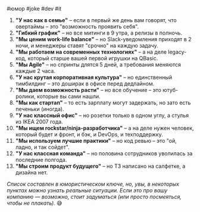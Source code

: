 #юмор #joke #dev #it 

1. **"У нас как в семье"** – если в первый же день вам говорят, что овертаймы – это "возможность проявить себя".
2. **"Гибкий график"** – но все митинги в 9 утра, а релизы в полночь.
3. **"Мы ценим work-life balance"** – но Slack-уведомления приходят в 2 ночи, и менеджеры ставят "срочно" на каждую задачу.
4. **"Мы работаем на современных технологиях"** – а на деле legacy-код, который старше вашей первой игрушки на QBasic.
5. **"Мы Agile"** – но спринты длятся 5 дней, а требования меняются каждые 2 часа.
6. **"У нас крутая корпоративная культура"** – но единственный тимбилдинг – это доширак в офисе перед дедлайном.
7. **"Мы даем возможность расти"** – но все обучение – это ютуб-ролики, которые вы сами нашли.
8. **"Мы как стартап"** – то есть зарплату могут задержать, но зато есть печеньки (иногда).
9. **"У нас классный офис"** – но розетки только в одном углу, а стулья из IKEA 2007 года.
10. **"Мы ищем rockstar/ninja-разработчика"** – а на деле нужен человек, который будет и фронт, и бэк, и DevOps, и техподдержку.
11. **"Мы используем лучшие практики"** – но код ревью – это "ой, ладно, и так сойдет".
12. **"У нас классная команда"** – но половина сотрудников уволилась за последние полгода.
13. **"Мы строим продукт будущего"** – но ТЗ написано на салфетке, а дизайна нет.

_Список составлен в юмористическом ключе, но, увы, в некоторых пунктах можно узнать реальные ситуации. Если это про вашу компанию — возможно, стоит задуматься (или просто посмеяться, чтобы не плакать)._ 😅